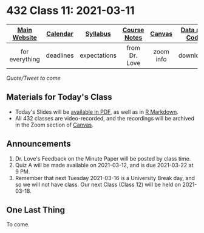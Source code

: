 # 432 Class 11: 2021-03-11

[Main Website](https://thomaselove.github.io/432/) | [Calendar](https://thomaselove.github.io/432/calendar.html) | [Syllabus](https://thomaselove.github.io/432-2021-syllabus/) | [Course Notes](https://thomaselove.github.io/432-notes/) | [Canvas](https://canvas.case.edu) | [Data and Code](https://github.com/THOMASELOVE/432-data) | [Sources](https://github.com/THOMASELOVE/432-2021/edit/master/references) | [Contact Us](https://thomaselove.github.io/432/contact.html)
:-----------: | :--------------: | :----------: | :---------: | :-------------: | :-----------: | :------------: | :-------------:
for everything | deadlines | expectations | from Dr. Love | zoom info | downloads | read/watch | need help?

*Quote/Tweet to come*

## Materials for Today's Class

- Today's Slides will be [available in PDF](https://github.com/THOMASELOVE/432-2021/blob/master/classes/class11/432_2021_slides11.pdf), as well as in [R Markdown](https://github.com/THOMASELOVE/432-2021/blob/master/classes/class11/432_2021_slides11.Rmd).
- All 432 classes are video-recorded, and the recordings will be archived in the Zoom section of [Canvas](https://canvas.case.edu).

## Announcements

1. Dr. Love's Feedback on the Minute Paper will be posted by class time.
2. Quiz A will be made available on 2021-03-12, and is due 2021-03-22 at 9 PM.
3. Remember that next Tuesday 2021-03-16 is a University Break day, and so we will not have class. Our next Class (Class 12) will be held on 2021-03-18.

## One Last Thing

To come.
